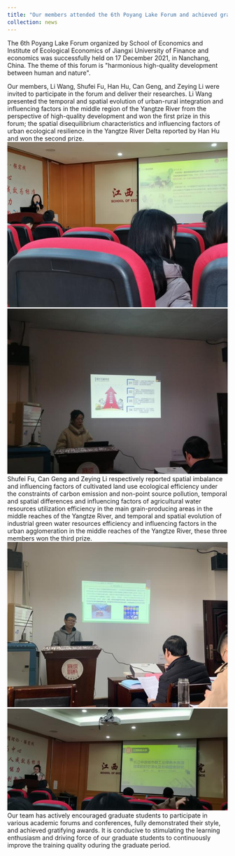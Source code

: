 ```yaml
---
title: "Our members attended the 6th Poyang Lake Forum and achieved gratifying prizes"
collection: news
---
```


The 6th Poyang Lake Forum organized by School of Economics and Institute of Ecological Economics of Jiangxi University of Finance and economics was successfully held on 17 December 2021, in Nanchang, China. The theme of this forum is "harmonious high-quality development between human and nature".  

Our members, Li Wang, Shufei Fu, Han Hu, Can Geng, and Zeying Li were invited to participate in the forum and deliver their researches. Li Wang presented the temporal and spatial evolution of urban-rural integration and influencing factors  in the middle region of the Yangtze River from the perspective of high-quality development and won the first prize in this forum; the spatial disequilibrium characteristics and influencing factors of urban ecological resilience in the Yangtze River Delta reported by Han Hu and won the second prize.  
<img src='/images/news/news_1_1.jpg'>  
<img src='/images/news/news_1_4.jpg'>  
Shufei Fu, Can Geng and Zeying Li respectively reported spatial imbalance and influencing factors of cultivated land use ecological efficiency under the constraints of carbon emission and non-point source pollution, temporal and spatial differences and influencing factors of agricultural water resources utilization efficiency in the main grain-producing areas in the middle reaches of the Yangtze River, and temporal and spatial evolution of industrial green water resources efficiency and influencing factors in the urban agglomeration in the middle reaches of the Yangtze River, these three members won the third prize.  
<img src='/images/news/news_1_2.jpg'>  
<img src='/images/news/news_1_3.jpg'>  
Our team has actively encouraged graduate students to participate in various academic forums and conferences, fully demonstrated their style, and achieved gratifying awards. It is conducive to stimulating the learning enthusiasm and driving force of our graduate students to continuously improve the training quality oduring the graduate period.
